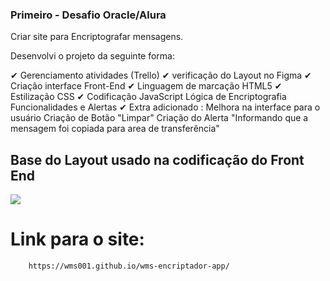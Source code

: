 ### Primeiro -  Desafio Oracle/Alura 

Criar site para Encriptografar mensagens. 

Desenvolvi o projeto da seguinte forma:

✔ Gerenciamento atividades (Trello)
✔ verificação do Layout no Figma 
✔ Criação interface Front-End 
✔ Linguagem de marcação HTML5
✔ Estilização CSS 
✔ Codificação JavaScript 
        Lógica de Encriptografia
        Funcionalidades e Alertas
✔ Extra adicionado :
        Melhora na interface para o usuário 
        Criação de Botão "Limpar" 
        Criação do Alerta "Informando que a mensagem foi copiada para area de transferência"
        
        
## Base do Layout usado na codificação do Front End

<img src="https://github.com/wms001/wms-encriptador-app/blob/main/img/Layout_Encript.JPG">

# Link para o site: 
     
        https://wms001.github.io/wms-encriptador-app/
    
        

     
     

